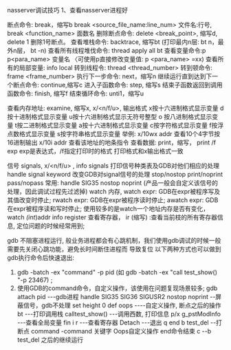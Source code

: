nasserver调试技巧
1、查看nasserver进程好

断点命令: break，缩写b
break <source_file_name:line_num> 文件名:行号,
break <function_name> 面数名
删除断点命令: delete <break_point>, 缩写d,
delete 1 删除1号断点。 
查看堆栈命令: backtrace, 缩写bt  (打印最内n层: bt n，最外n层，  bt -n)
查看所有线程堆伐命令: thread apply all bt
查看变量命令:p
p<para_name> 变量名 〈可使用p直接修改变量值: p <para_name> =xx)
查看所有的局部变量: info local
转到线程令: thread <thread_number>
转到顿命令: frame <frame_number>
执行下一步命令: next，缩写n
继续运行直到达到下一个断点命令: continue,缩写c
进入子函数命令: step, 缩写s
结束子函数返回到调用函数命令: finish, 缩写f
结束循环命令: unti1，缩写u

查看内存地址: examine, 缩写x,
x/<n/f/u><addr>,
输出格式
x按十六进制格式显示变量
d按十进制格式显示变量
u按十六进制格式显示无符号整型
o 按八进制格式显示变量
t按二进制格式显示变量
a按十六进制格式显示变量
c按字符格式显示变量
f按浮点数格式显示变量
s按字符串格式显示变量
举例: x/10wx addr 查看10个4字节按16进制输出
x/10i addr 查看该地址的地条指令
查看数据: print，缩写，
print /f exp exp是表达式，/f指定打印时的格式
打印格式和x输出格式一致


信号 signals,
x/<n/f/u> <addr>,
info signals
打印信号种类表及GDB对他们相应的处理
handle signal keyword
改变GDB对signal信号的处理
stop/nostop
print/noprint
pass/nopass
常用:  handle SIG35 nostop noprint (产品一般会自定义该信号的处理，因此调试过程先过滤掉)
watch 内存,
   watch expr: GDB在expr被程序写及其值改变时停止;
   rwatch expr: GDB在expr被程序读时停止;
    awatch expr:   GDB在expr被程序读和写时停止;
   使用较多的是watch一个地址内存是否有变化，watch *(int*)addr
info register 查看寄存器，
ir (缩写) :查看当前枝的所有寄存器信息, 定位问题的时候经常用到;


gdb 不阻塞进程运行,
般业务进程都会有心跳机制，我们使用gdb调试的时候一般需要先关闭心跳功能，避免长时间断住进程而
导致复位
以下两种方式也可以做到gdb执行命令后快速退出:
1. gdb -batch -ex "command" -p pid (如 gdb -batch -ex "call test_show() "-p 23467) ;
2. 使用GDB的command命令，自定义操作，该使用在问题复现场景较多;
gdb attach pid         ---gdb进程
handle SIG35 SIG36 SIGUSR2 nostop noprint  --屏蔽信号，gdb不处理
set height 0
def oops         ----自定义操作, 断点之后的操作
bt          ---打印调用栈
calltest_show() ---调用西数, 打印信息
p/x g_pstModInfo    ---查看全局变量
fin 
i   r     ---查看寄存器
Detach    ---退出
q
end
b test_del  --打断点
command
-command 关键字
Oops自定义操作
end命令结束
c      --b test_del 之后的继续运行



